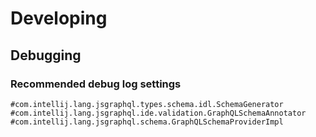 # Developing

## Debugging
### Recommended debug log settings
```
#com.intellij.lang.jsgraphql.types.schema.idl.SchemaGenerator
#com.intellij.lang.jsgraphql.ide.validation.GraphQLSchemaAnnotator
#com.intellij.lang.jsgraphql.schema.GraphQLSchemaProviderImpl
```
